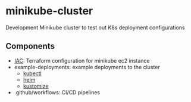# minikube-cluster
Development Minikube cluster to test out K8s deployment configurations

## Components
- [IAC](IAC/README.md): Terraform configuration for minikube ec2 instance
- example-deployments: example deployments to the cluster 
    - [kubectl](example-deployments/kubectl/README.md)
    - [helm](example-deployments/helm/README.md)
    - [kustomize](example-deployments/kustomize/README.md)
- .github/workflows: CI/CD pipelines